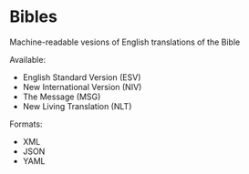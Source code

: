 Bibles
======

Machine-readable vesions of English translations of the Bible

Available:

* English Standard Version (ESV)
* New International Version (NIV)
* The Message (MSG)
* New Living Translation (NLT)

Formats:

* XML
* JSON
* YAML
